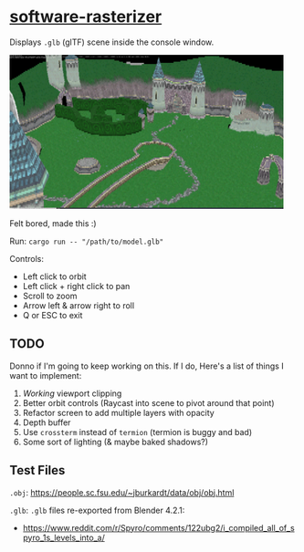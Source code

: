 
# [software-rasterizer](https://github.com/Vulae/software-rasterizer)

Displays `.glb` (glTF) scene inside the console window.

<img src="Screenshot_2024-09-29_17-05-25.png" width="480" />

Felt bored, made this :)

Run: `cargo run -- "/path/to/model.glb"`

Controls:
- Left click to orbit
- Left click + right click to pan
- Scroll to zoom
- Arrow left & arrow right to roll
- Q or ESC to exit

## TODO

Donno if I'm going to keep working on this.
If I do, Here's a list of things I want to implement:
1. *Working* viewport clipping
2. Better orbit controls (Raycast into scene to pivot around that point)
3. Refactor screen to add multiple layers with opacity
4. Depth buffer
5. Use `crossterm` instead of `termion` (termion is buggy and bad)
6. Some sort of lighting (& maybe baked shadows?)

## Test Files

`.obj`: https://people.sc.fsu.edu/~jburkardt/data/obj/obj.html

`.glb`: `.glb` files re-exported from Blender 4.2.1:
- https://www.reddit.com/r/Spyro/comments/122ubg2/i_compiled_all_of_spyro_1s_levels_into_a/

